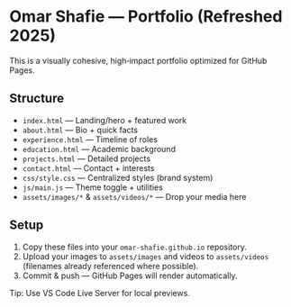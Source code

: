 # Omar Shafie — Portfolio (Refreshed 2025)

This is a visually cohesive, high‑impact portfolio optimized for GitHub Pages.

## Structure
- `index.html` — Landing/hero + featured work
- `about.html` — Bio + quick facts
- `experience.html` — Timeline of roles
- `education.html` — Academic background
- `projects.html` — Detailed projects
- `contact.html` — Contact + interests
- `css/style.css` — Centralized styles (brand system)
- `js/main.js` — Theme toggle + utilities
- `assets/images/*` & `assets/videos/*` — Drop your media here

## Setup
1) Copy these files into your `omar-shafie.github.io` repository.
2) Upload your images to `assets/images` and videos to `assets/videos` (filenames already referenced where possible).
3) Commit & push — GitHub Pages will render automatically.

Tip: Use VS Code Live Server for local previews.